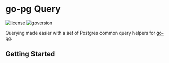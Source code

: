 # go-pg Query

[![license](https://img.shields.io/github/license/junwen-k/go-pgquery)](https://github.com/junwen-k/go-pgquery/blob/main/LICENSE)
[![goversion](https://img.shields.io/github/go-mod/go-version/junwen-k/go-pgquery)](https://github.com/junwen-k/go-pgquery)

Querying made easier with a set of Postgres common query helpers for [go-pg](https://github.com/go-pg/pg).

## Getting Started
